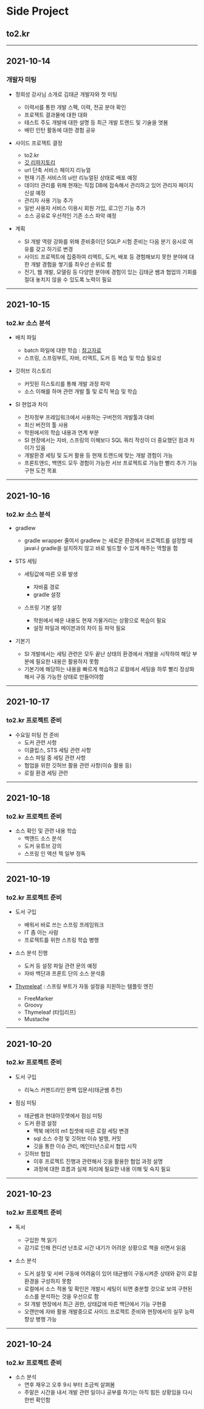 
<!-- <div class="con"> -->

# Side Project

## to2.kr 

---
## 2021-10-14
### 개발자 미팅
- 정희성 강사님 소개로 김태균 개발자와 첫 미팅
  - 이력서를 통한 개발 스펙, 이력, 전공 분야 확인
  - 프로젝트 결과물에 대한 대화
  - 테스트 주도 개발에 대한 설명 등 최근 개발 트렌드 및 기술을 엿봄
  - 배민 인턴 활동에 대한 경험 공유
  
- 사이드 프로젝트 결정
  - to2.kr
  - [깃 리파지토리](https://github.com/Team-ZeroHouse/to2.kr-server)
  - url 단축 서비스 페이지 리뉴얼
  - 현재 기존 서비스의 ui만 리뉴얼된 상태로 배포 예정
  - 데이터 관리를 위해 현재는 직접 DB에 접속해서 관리하고 있어 관리자 페이지 신설 예정
  - 관리자 사용 기능 추가
  - 일반 사용자 서비스 이용시 회원 가입, 로그인 기능 추가
  - 소스 공유로 우선적인 기존 소스 파악 예정
  
- 계획
  - SI 개발 역량 강화를 위해 준비중이던 SQLP 시험 준비는 다음 분기 응시로 여유를 갖고 하기로 변경
  - 사이드 프로젝트에 집중하여 리엑트, 도커, 배포 등 경험해보지 못한 분야에 대한 개발 경험을 쌓기를 최우선 순위로 함
  - 전기, 웹 개발, 모델링 등 다양한 분야에 경험이 있는 김태균 쌤과 협업의 기회를 절대 놓치지 않을 수 있도록 노력이 필요
  
  
---
## 2021-10-15
### to2.kr 소스 분석
- 배치 파일
  - batch 파일에 대한 학습 : [참고자료](https://iboxcomein.com/batch-file/)
  - 스프링, 스프링부트, 자바, 리엑트, 도커 등 복습 및 학습 필요성
  
- 깃허브 히스토리 
  - 커밋된 히스토리를 통해 개발 과정 파악
  - 소스 이해를 하며 관련 개발 툴 및 로직 복습 및 학습 
  
- SI 현업과 차이
  - 전자정부 프레임워크에서 사용하는 구버전의 개발툴과 대비
  - 최신 버전의 툴 사용
  - 학원에서의 학습 내용과 연계 부분
  - SI 현장에서는 자바, 스프링의 이해보다 SQL 쿼리 작성이 더 중요했던 점과 차이가 있음
  - 개발환경 세팅 및 도커 활용 등 현재 트랜드에 맞는 개발 경험이 가능
  - 프론트앤드, 백앤드 모두 경험이 가능한 서브 프로젝트로 가능한 빨리 추가 기능 구현 도전 목표
  

---
## 2021-10-16
### to2.kr 소스 분석
- gradlew
  - gradle wrapper 줄여서 gradlew 는 새로운 환경에서 프로젝트를 설정할 때 java나 gradle을 설치하지 않고 바로 빌드할 수 있게 해주는 역할을 함

- STS 세팅
  - 세팅값에 따른 오류 발생
    - 자바홈 경로
    - gradle 설정
    
  - 스프링 기본 설정
    - 학원에서 배운 내용도 현재 가물거리는 상황으로 복습이 필요
    - 설정 파일과 메이븐과의 차이 등 파악 필요
    
- 기본기
  - SI 개발에서는 세팅 관련은 모두 끝난 상태의 환경에서 개발을 시작하여 해당 부분에 필요한 내용은 활용하지 못함
  - 기본기에 해당하는 내용을 빠르게 복습하고 로컬에서 세팅을 하루 빨리 정상화해서 구동 가능한 상태로 만들어야함
  
---
## 2021-10-17
### to2.kr 프로젝트 준비
- 수요일 미팅 전 준비
  - 도커 관련 사항
  - 이클립스, STS 세팅 관련 사항
  - 소스 파일 중 세팅 관련 사항
  - 협업을 위한 깃허브 활용 관련 사항(이슈 활용 등)
  - 로컬 환경 세팅 관련

---
## 2021-10-18
### to2.kr 프로젝트 준비
- 소스 확인 및 관련 내용 학습
  - 백앤드 소스 분석
  - 도커 유튜브 강의
  - 스프링 인 액션 책 일부 정독
  
  
---
## 2021-10-19
### to2.kr 프로젝트 준비
- 도서 구입
  - 배워서 바로 쓰는 스프링 프레임워크
  - IT 좀 아는 사람
  - 프로젝트를 위한 스프링 학습 병행
  
- 소스 분석 진행
  - 도커 등 설정 파일 관련 문의 예정
  - 자바 백단과 프론트 단의 소스 분석중
  
- [Thymeleaf](https://velog.io/@dsunni/Spring-Boot-%EC%8A%A4%ED%94%84%EB%A7%81-%EC%9B%B9-MVC-Thymeleaf) : 스프링 부트가 자동 설정을 지원하는 템플릿 엔진 
  - FreeMarker
  - Groovy
  - Thymeleaf (타임리프)
  - Mustache
  
  
---
## 2021-10-20
### to2.kr 프로젝트 준비
- 도서 구입
  - 리눅스 커멘드라인 완벽 입문서(태균쌤 추천)
  
- 점심 미팅
  - 태균쌤과 현대아웃렛에서 점심 미팅
  - 도커 환경 설정
    - 맥북 에어의 m1 칩셋에 따른 로컬 세팅 변경
    - sql 소스 수정 및 깃허브 이슈 발행, 커밋
    - 깃을 통한 이슈 관리, 메인터넌스로서 협업 시작
  - 깃허브 협업
    - 이후 프로젝트 진행과 관련해서 깃을 활용한 협업 과정 설명
    - 과정에 대한 흐름과 실제 처리에 필요한 내용 이해 및 숙지 필요
  
  
---
## 2021-10-23
### to2.kr 프로젝트 준비
- 독서
  - 구입한 책 읽기
  - 감기로 인해 컨디션 난조로 시간 내기가 어려운 상황으로 책을 쉬면서 읽음
  
- 소스 분석
  - 도커 설정 및 서버 구동에 어려움이 있어 태균쌤이 구동시켜준 상태와 같이 로컬 환경을 구성하지 못함
  - 로컬에서 소스 적용 및 확인은 개발시 세팅이 되면 충분할 것으로 보여 구현된 소스를 분석하는 것을 우선으로 함
  - SI 개발 현장에서 최근 권한, 상태값에 따른 백단에서 기능 구현중
  - 오랜만에 자바 활용 개발중으로 사이드 프로젝트 준비와 현장에서의 실무 능력 향상 병행 가능
  

---
## 2021-10-24
### to2.kr 프로젝트 준비
  - 소스 분석
    - 연후 재우고 오후 9시 부터 조금씩 살펴봄
    - 주말은 시간을 내서 개발 관련 일이나 공부를 하기는 아직 힘든 상황임을 다시 한번 확인함

  
  
  
  
  
  
  
<!-- </div> -->
